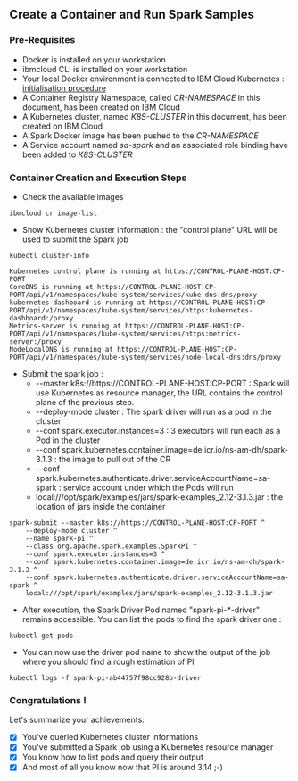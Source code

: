 ## Create a Container and Run Spark Samples
### Pre-Requisites
* Docker is installed on your workstation
* ibmcloud CLI is installed on your workstation
* Your local Docker environment is connected to IBM Cloud Kubernetes : [initialisation procedure](../0_cheat_sheets/connect_local_docker_to_cloud_k8s.md)
* A Container Registry Namespace, called _CR-NAMESPACE_ in this document, has been created on IBM Cloud
* A Kubernetes cluster, named _K8S-CLUSTER_ in this document, has been created on IBM Cloud
* A Spark Docker image has been pushed to the _CR-NAMESPACE_
* A Service account named _sa-spark_ and an associated role binding have been added to _K8S-CLUSTER_ 

### Container Creation and Execution Steps
* Check the available images
```
ibmcloud cr image-list
```

* Show Kubernetes cluster information : the "control plane" URL will be used to submit the Spark job
```
kubectl cluster-info

Kubernetes control plane is running at https://CONTROL-PLANE-HOST:CP-PORT
CoreDNS is running at https://CONTROL-PLANE-HOST:CP-PORT/api/v1/namespaces/kube-system/services/kube-dns:dns/proxy
kubernetes-dashboard is running at https://CONTROL-PLANE-HOST:CP-PORT/api/v1/namespaces/kube-system/services/https:kubernetes-dashboard:/proxy
Metrics-server is running at https://CONTROL-PLANE-HOST:CP-PORT/api/v1/namespaces/kube-system/services/https:metrics-server:/proxy
NodeLocalDNS is running at https://CONTROL-PLANE-HOST:CP-PORT/api/v1/namespaces/kube-system/services/node-local-dns:dns/proxy
```

* Submit the spark job :
  + --master k8s://https://CONTROL-PLANE-HOST:CP-PORT : Spark will use Kubernetes as resource manager, the URL contains the control plane of the previous step.   
  + --deploy-mode cluster : The spark driver will run as a pod in the cluster
  + --conf spark.executor.instances=3 : 3 executors will run each as a Pod in the cluster
  + --conf spark.kubernetes.container.image=de.icr.io/ns-am-dh/spark-3.1.3 : the image to pull out of the CR
  + --conf spark.kubernetes.authenticate.driver.serviceAccountName=sa-spark : service account under which the Pods will run
  + local:///opt/spark/examples/jars/spark-examples_2.12-3.1.3.jar : the location of jars inside the container
```
spark-submit --master k8s://https://CONTROL-PLANE-HOST:CP-PORT ^
    --deploy-mode cluster ^
    --name spark-pi ^
    --class org.apache.spark.examples.SparkPi ^
    --conf spark.executor.instances=3 ^
    --conf spark.kubernetes.container.image=de.icr.io/ns-am-dh/spark-3.1.3 ^
    --conf spark.kubernetes.authenticate.driver.serviceAccountName=sa-spark ^
    local:///opt/spark/examples/jars/spark-examples_2.12-3.1.3.jar
```  
* After execution, the Spark Driver Pod named  "spark-pi-*-driver" remains accessible. You can list the pods to find the spark driver one :
```  
kubectl get pods
```  
* You can now use the driver pod name to show the output of the job where you should find a rough estimation of PI
```
kubectl logs -f spark-pi-ab44757f98cc928b-driver
```
### Congratulations !
Let's summarize your achievements: 
- [x] You've queried Kubernetes cluster informations
- [x] You've submitted a Spark job using a Kubernetes resource manager
- [x] You know how to list pods and query their output
- [x] And most of all you know now that PI is around 3.14 ;-)
